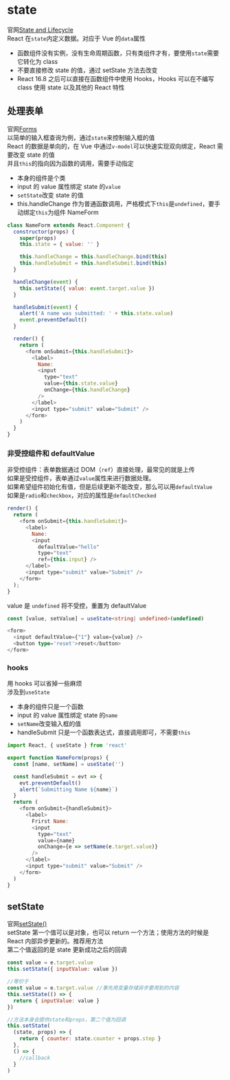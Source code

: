 # state

官网[State and Lifecycle](https://reactjs.org/docs/state-and-lifecycle.html)  
React 在`state`内定义数据。对应于 Vue 的`data`属性

- 函数组件没有实例，没有生命周期函数，只有类组件才有，要使用`state`需要它转化为 class
- 不要直接修改 state 的值，通过 setState 方法去改变
- React 16.8 之后可以直接在函数组件中使用 Hooks，Hooks 可以在不编写 class 使用 state 以及其他的 React 特性

## 处理表单

官网[Forms](https://reactjs.org/docs/forms.html)  
以简单的输入框查询为例，通过`state`来控制输入框的值  
React 的数据是单向的，在 Vue 中通过`v-model`可以快速实现双向绑定，React 需要改变 state 的值  
并且`this`的指向因为函数的调用，需要手动指定

- 本身的组件是个类
- input 的 value 属性绑定 state 的`value`
- `setState`改变 state 的值
- this.handleChange 作为普通函数调用，严格模式下`this`是`undefined`，要手动绑定`this`为组件 NameForm

```js
class NameForm extends React.Component {
  constructor(props) {
    super(props)
    this.state = { value: '' }

    this.handleChange = this.handleChange.bind(this)
    this.handleSubmit = this.handleSubmit.bind(this)
  }

  handleChange(event) {
    this.setState({ value: event.target.value })
  }

  handleSubmit(event) {
    alert('A name was submitted: ' + this.state.value)
    event.preventDefault()
  }

  render() {
    return (
      <form onSubmit={this.handleSubmit}>
        <label>
          Name:
          <input
            type="text"
            value={this.state.value}
            onChange={this.handleChange}
          />
        </label>
        <input type="submit" value="Submit" />
      </form>
    )
  }
}
```

### 非受控组件和 defaultValue

非受控组件：表单数据通过 DOM（`ref`）直接处理，最常见的就是上传  
如果是受控组件，表单通过`value`属性来进行数据处理。  
如果希望组件初始化有值，但是后续更新不能改变，那么可以用`defaultValue`  
如果是`radio`和`checkbox`，对应的属性是`defaultChecked`

```js
render() {
  return (
    <form onSubmit={this.handleSubmit}>
      <label>
        Name:
        <input
          defaultValue="hello"
          type="text"
          ref={this.input} />
      </label>
      <input type="submit" value="Submit" />
    </form>
  );
}
```
value 是 `undefined` 将不受控，重置为 defaultValue
``` ts
const [value, setValue] = useState<string| undefined>(undefined)

<form>
  <input defaultValue={"1"} value={value} />
  <button type='reset'>reset</button>
</form>
```
### hooks

用 hooks 可以省掉一些麻烦  
涉及到`useState`

- 本身的组件只是一个函数
- input 的 value 属性绑定 state 的`name`
- `setName`改变输入框的值
- handleSubmit 只是一个函数表达式，直接调用即可，不需要`this`

```js
import React, { useState } from 'react'

export function NameForm(props) {
  const [name, setName] = useState('')

  const handleSubmit = evt => {
    evt.preventDefault()
    alert(`Submitting Name ${name}`)
  }
  return (
    <form onSubmit={handleSubmit}>
      <label>
        Frirst Name:
        <input
          type="text"
          value={name}
          onChange={e => setName(e.target.value)}
        />
      </label>
      <input type="submit" value="Submit" />
    </form>
  )
}
```

## setState

官网[setState()](https://reactjs.org/docs/react-component.html#setstate)  
setState 第一个值可以是对象，也可以 return 一个方法；使用方法的时候是 React 内部异步更新的。推荐用方法  
第二个值返回的是 state 更新成功之后的回调 

```js
const value = e.target.value
this.setState({ inputValue: value })

//等价于
const value = e.target.value //事先用变量存储异步要用到的内容
this.setState(() => {
  return { inputValue: value }
})

//方法本身会提供state和props，第二个值为回调
this.setState(
  (state, props) => {
    return { counter: state.counter + props.step }
  },
  () => {
    //callback
  }
)
```
